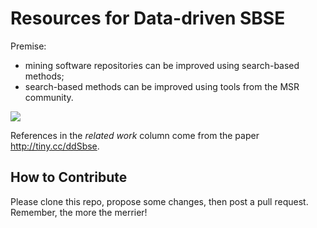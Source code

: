 # Resources for Data-driven SBSE

Premise:

- mining software repositories can be improved using search-based methods;
- search-based methods can be improved using
  tools from the MSR community.

![](https://github.com/ai-se/ResourceDataDrivenSBSE/raw/master/img/image0.png)

References in the _related work_ column come from the paper http://tiny.cc/ddSbse.

## How to Contribute

Please clone this repo, propose some changes, then post a pull request. Remember, the more the merrier!
